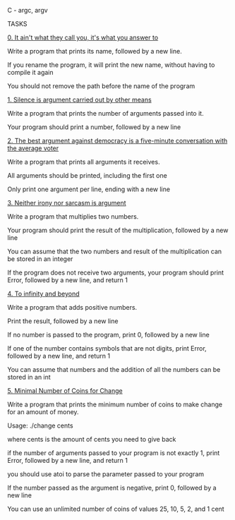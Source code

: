 C - argc, argv



TASKS



[0. It ain't what they call you, it's what you answer to](0-whatsmyname.c)



Write a program that prints its name, followed by a new line.



If you rename the program, it will print the new name, without having to compile it again

You should not remove the path before the name of the program



[1. Silence is argument carried out by other means](1-args.c)



Write a program that prints the number of arguments passed into it.



Your program should print a number, followed by a new line





[2. The best argument against democracy is a five-minute conversation with the average voter](2-args.c)



Write a program that prints all arguments it receives.



All arguments should be printed, including the first one

Only print one argument per line, ending with a new line



[3. Neither irony nor sarcasm is argument](3-mul.c)



Write a program that multiplies two numbers.



Your program should print the result of the multiplication, followed by a new line

You can assume that the two numbers and result of the multiplication can be stored in an integer

If the program does not receive two arguments, your program should print Error, followed by a new line, and return 1



[4. To infinity and beyond](4-add.c)



Write a program that adds positive numbers.



Print the result, followed by a new line

If no number is passed to the program, print 0, followed by a new line

If one of the number contains symbols that are not digits, print Error, followed by a new line, and return 1

You can assume that numbers and the addition of all the numbers can be stored in an int



[5. Minimal Number of Coins for Change](100-change.c)



Write a program that prints the minimum number of coins to make change for an amount of money.



Usage: ./change cents

where cents is the amount of cents you need to give back

if the number of arguments passed to your program is not exactly 1, print Error, followed by a new line, and return 1

you should use atoi to parse the parameter passed to your program

If the number passed as the argument is negative, print 0, followed by a new line

You can use an unlimited number of coins of values 25, 10, 5, 2, and 1 cent

